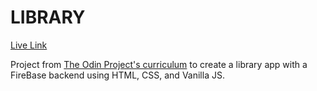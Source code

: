 # LIBRARY
[Live Link](https://ro-bu.github.io/library2/)

Project from [The Odin Project's curriculum](https://theodinproject.com) to create a library app with a FireBase backend using HTML, CSS, and Vanilla JS.